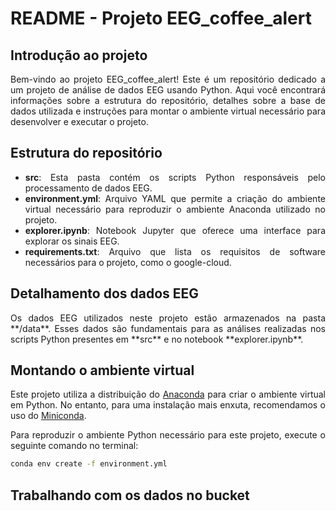 <div style="text-align: justify">

# README - Projeto EEG_coffee_alert

## Introdução ao projeto

<div style="text-align: justify">
Bem-vindo ao projeto EEG_coffee_alert! Este é um repositório dedicado a um projeto de análise de dados EEG usando Python. Aqui você encontrará informações sobre a estrutura do repositório, detalhes sobre a base de dados utilizada e instruções para montar o ambiente virtual necessário para desenvolver e executar o projeto.
</div>

## Estrutura do repositório

- **src**: Esta pasta contém os scripts Python responsáveis pelo processamento de dados EEG.
- **environment.yml**: Arquivo YAML que permite a criação do ambiente virtual necessário para reproduzir o ambiente Anaconda utilizado no projeto.
- **explorer.ipynb**: Notebook Jupyter que oferece uma interface para explorar os sinais EEG.
- **requirements.txt**: Arquivo que lista os requisitos de software necessários para o projeto, como o google-cloud.

## Detalhamento dos dados EEG

<div style="text-align: justify">
Os dados EEG utilizados neste projeto estão armazenados na pasta **/data**. Esses dados são fundamentais para as análises realizadas nos scripts Python presentes em **src** e no notebook **explorer.ipynb**.
</div>

## Montando o ambiente virtual

<div style="text-align: justify">
Este projeto utiliza a distribuição do <a href="https://www.anaconda.com/products/distribution">Anaconda</a> para criar o ambiente virtual em Python. No entanto, para uma instalação mais enxuta, recomendamos o uso do <a href="https://docs.conda.io/en/latest/miniconda.html">Miniconda</a>.
</div>

Para reproduzir o ambiente Python necessário para este projeto, execute o seguinte comando no terminal:

```bash
conda env create -f environment.yml
```

## Trabalhando com os dados no bucket
